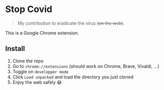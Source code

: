 # Stop Covid

> My contribution to eradicate the virus ~~(on the web)~~.

This is a Google Chrome extension.

## Install

1. Clone the repo
1. Go to `chrome://extensions` (should work on Chrome, Brave, Vivaldi, ...)
1. Toggle on `developper mode`
1. Click `Load unpacked` and load the directory you just cloned
1. Enjoy the web safely :mask: